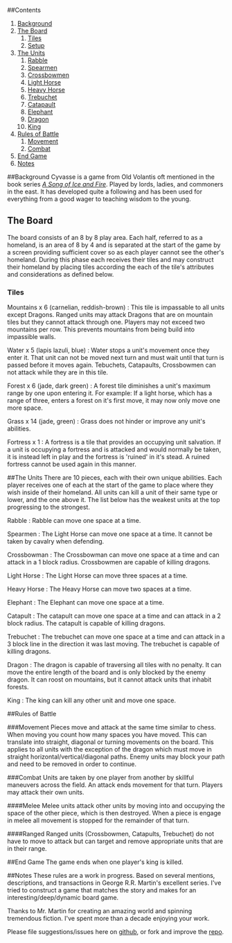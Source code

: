 
##Contents
1. [Background](#background)
2. [The Board](#the_board)
    1. [Tiles](#tiles)
    2. [Setup](#setup)
3. [The Units](#the_units)
    1. [Rabble](#rabble)
    2. [Spearmen](#spearmen)
    3. [Crossbowmen](#crossbowmen)
    4. [Light Horse](#light_horse)
    5. [Heavy Horse](#heavy_horse)
    6. [Trebuchet](#trebuchet)
    7. [Catapault](#catapault)
    8. [Elephant](#elephant)
    9. [Dragon](#dragon)
    10. [King](#king)
4.  [Rules of Battle](#rules_of_battle)
    1. [Movement](#movement)
    2. [Combat](#combat)
4.  [End Game](#end_game)
5.  [Notes](#notes)


##Background
Cyvasse is a game from Old Volantis oft mentioned in the book series [_A Song of Ice and Fire_](http://en.wikipedia.org/wiki/A_Song_of_Ice_and_Fire). Played by lords, ladies, and commoners in the east. It has developed quite a following and has been used for everything from a good wager to teaching wisdom to the young.

## The Board
The board consists of an 8 by 8 play area. Each half, referred to as a homeland, is an area of 8 by 4 and is separated at the start of the game by a screen providing sufficient cover so as each player cannot see the other's homeland.
During this phase each receives their tiles and may construct their homeland by placing tiles according the each of the tile's attributes and considerations as defined below.
### Tiles
Mountains x 6 (carnelian, reddish-brown)
  : This tile is impassable to all units except Dragons.
    Ranged units may attack Dragons that are on mountain tiles but they cannot attack through one.
    Players may not exceed two mountains per row. This prevents mountains from being build into impassible walls.

Water x 5 (lapis lazuli, blue)
  : Water stops a unit's movement once they enter it.
That unit can not be moved next turn and must wait until that turn is passed before it moves again.
Tebuchets, Catapaults, Crossbowmen can not attack while they are in this tile.

Forest x 6 (jade, dark green)
  : A forest tile diminishes a unit's maximum range by one upon entering it. For example: If a light horse, which has a range of three, enters a forest on it's first move, it may now only move one more space.

Grass x 14 (jade, green)
  : Grass does not hinder or improve any unit's abilities.

Fortress x 1
  : A fortress is a tile that provides an occupying unit salvation. If a unit is occupying a fortress and is attacked and would normally be taken, it is instead left in play and the fortress is 'ruined' in it's stead. A ruined fortress cannot be used again in this manner.


##The Units
There are 10 pieces, each with their own unique abilities. Each player receives one of each at the start of the game to place where they wish inside of their homeland.
All units can kill a unit of their same type or lower, and the one above it. The list below has the weakest units at the top progressing to the strongest.

Rabble
  : Rabble can move one space at a time.
  
Spearmen
  : The Light Horse can move one space at a time.
    It cannot be taken by cavalry when defending.
  
Crossbowman
  : The Crossbowman can move one space at a time and can attack in a 1 block radius.
    Crossbowmen are capable of killing dragons.
  
Light Horse
  : The Light Horse can move three spaces at a time.

Heavy Horse
  : The Heavy Horse can move two spaces at a time.

Elephant
  : The Elephant can move one space at a time.

Catapult
  : The catapult can move one space at a time and can attack in a 2 block radius.
    The catapult is capable of killing dragons.

Trebuchet
  : The trebuchet can move one space at a time and can attack in a 3 block line in the direction it was last moving.
  The trebuchet is capable of killing dragons.

Dragon
  : The dragon is capable of traversing all tiles with no penalty. It can move the entire length of the board and is only blocked by the enemy dragon.
  It can roost on mountains, but it cannot attack units that inhabit forests.
  
King
  : The king can kill any other unit and move one space.

##Rules of Battle

###Movement
Pieces move and attack at the same time similar to chess. When moving you count how many spaces you have moved. This can translate into straight, diagonal or turning movements on the board. This applies to all units with the exception of the dragon which must move in straight horizontal/vertical/diagonal paths. Enemy units may block your path and need to be removed in order to continue.

###Combat
Units are taken by one player from another by skillful maneuvers across the field. An attack ends movement for that turn. Players may attack their own units.

####Melee
Melee units attack other units by moving into and occupying the space of the other piece, which is then destroyed. When a piece is engage in melee all movement is stopped for the remainder of that turn.

####Ranged
Ranged units (Crossbowmen, Catapults, Trebuchet) do not have to move to attack but can target and remove appropriate units that are in their range.


##End Game
The game ends when one player's king is killed.

##Notes
These rules are a work in progress. Based on several mentions, descriptions, and transactions in George R.R. Martin's excellent series. I've tried to construct a game that matches the story and makes for an interesting/deep/dynamic board game.

Thanks to Mr. Martin for creating an amazing world and spinning tremendous fiction. I've spent more than a decade enjoying your work.

Please file suggestions/issues here on [github](https://github.com/dylan/gameofcyvasse/issues), or fork and improve the [repo](https://github.com/dylan/gameofcyvasse).
  